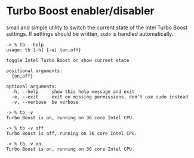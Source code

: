 # Turbo Boost enabler/disabler

small and simple utility to switch the current state of the Intel Turbo Boost settings. If settings should be written, `sudo` is handled automatically.

```
-> % tb --help
usage: tb [-h] [-e] {on,off}

toggle Intel Turbo Boost or show current state

positional arguments:
  {on,off}

optional arguments:
  -h, --help     show this help message and exit
  -e, --exit     exit on missing permissions, don't use sudo instead
  -v, --verbose  be verbose

-> % tb -v
Turbo Boost is on, running on 36 core Intel CPU.

-> % tb -v off
Turbo Boost is off, running on 36 core Intel CPU.

-> % tb -v on
Turbo Boost is on, running on 36 core Intel CPU.
```
